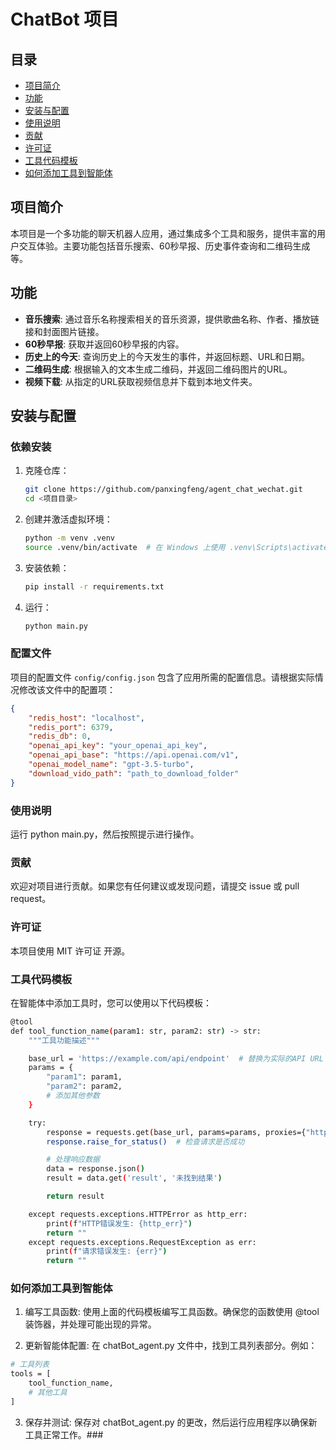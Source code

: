 # ChatBot 项目


## 目录

- [项目简介](#项目简介)
- [功能](#功能)
- [安装与配置](#安装与配置)
- [使用说明](#使用说明)
- [贡献](#贡献)
- [许可证](#许可证)
- [工具代码模板](#工具代码模板)
- [如何添加工具到智能体](#如何添加工具到智能体)

## 项目简介

本项目是一个多功能的聊天机器人应用，通过集成多个工具和服务，提供丰富的用户交互体验。主要功能包括音乐搜索、60秒早报、历史事件查询和二维码生成等。

## 功能

- **音乐搜索**: 通过音乐名称搜索相关的音乐资源，提供歌曲名称、作者、播放链接和封面图片链接。
- **60秒早报**: 获取并返回60秒早报的内容。
- **历史上的今天**: 查询历史上的今天发生的事件，并返回标题、URL和日期。
- **二维码生成**: 根据输入的文本生成二维码，并返回二维码图片的URL。
- **视频下载**: 从指定的URL获取视频信息并下载到本地文件夹。

## 安装与配置

### 依赖安装

1. 克隆仓库：
    ```bash
    git clone https://github.com/panxingfeng/agent_chat_wechat.git
    cd <项目目录>
    ```

2. 创建并激活虚拟环境：
    ```bash
    python -m venv .venv
    source .venv/bin/activate  # 在 Windows 上使用 .venv\Scripts\activate
    ```

3. 安装依赖：
    ```bash
    pip install -r requirements.txt
    ```

4. 运行：
    ```bash
    python main.py
    ```

### 配置文件

项目的配置文件 `config/config.json` 包含了应用所需的配置信息。请根据实际情况修改该文件中的配置项：

```json
{
    "redis_host": "localhost",
    "redis_port": 6379,
    "redis_db": 0,
    "openai_api_key": "your_openai_api_key",
    "openai_api_base": "https://api.openai.com/v1",
    "openai_model_name": "gpt-3.5-turbo",
    "download_vido_path": "path_to_download_folder"
}
```

### 使用说明
运行 python main.py，然后按照提示进行操作。

### 贡献
欢迎对项目进行贡献。如果您有任何建议或发现问题，请提交 issue 或 pull request。

### 许可证
本项目使用 MIT 许可证 开源。

### 工具代码模板
在智能体中添加工具时，您可以使用以下代码模板：
```bash
@tool
def tool_function_name(param1: str, param2: str) -> str:
    """工具功能描述"""

    base_url = 'https://example.com/api/endpoint'  # 替换为实际的API URL
    params = {
        "param1": param1,
        "param2": param2,
        # 添加其他参数
    }

    try:
        response = requests.get(base_url, params=params, proxies={"http": None, "https": None})
        response.raise_for_status()  # 检查请求是否成功

        # 处理响应数据
        data = response.json()
        result = data.get('result', '未找到结果')

        return result

    except requests.exceptions.HTTPError as http_err:
        print(f"HTTP错误发生: {http_err}")
        return ""
    except requests.exceptions.RequestException as err:
        print(f"请求错误发生: {err}")
        return ""
   ```

### 如何添加工具到智能体
1. 编写工具函数: 使用上面的代码模板编写工具函数。确保您的函数使用 @tool 装饰器，并处理可能出现的异常。

2. 更新智能体配置: 在 chatBot_agent.py 文件中，找到工具列表部分。例如：
```bash
# 工具列表
tools = [
    tool_function_name,
    # 其他工具
]
```
3. 保存并测试: 保存对 chatBot_agent.py 的更改，然后运行应用程序以确保新工具正常工作。###